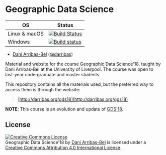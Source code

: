 # Geographic Data Science

| OS      | Status |
| ------- | -----------------|
| Linux & macOS   | [![Build Status](https://travis-ci.org/darribas/gds18.svg?branch=master)](https://travis-ci.org/darribas/gds18) |
| Windows | [![Build status](https://ci.appveyor.com/api/projects/status/w73hb3ds37gxlidv?svg=true)](https://ci.appveyor.com/project/darribas/gds18) |

* [Dani Arribas-Bel](http://darribas.org) ([@darribas](http://darribas.org))

Material and website for the course Geographic Data Science'18, taught
by Dani Arribas-Bel at the University of Liverpool. The course was open to
last-year undergraduate and master students.

This repository contains all the materials used, but the preferred way to
access them is through the website:

> [http://darribas.org/gds18](http://darribas.org/gds18)

**NOTE**: This course is an evolution and update of [GDS'18](http://darribas.org/gds18).

## License

<a rel="license" href="http://creativecommons.org/licenses/by/4.0/"><img alt="Creative Commons License" style="border-width:0" src="https://i.creativecommons.org/l/by/4.0/88x31.png" /></a><br /><span xmlns:dct="http://purl.org/dc/terms/" property="dct:title">Geographic Data Science'18</span> by <a xmlns:cc="http://creativecommons.org/ns#" href="http://darribas.org" property="cc:attributionName" rel="cc:attributionURL">Dani Arribas-Bel</a> is licensed under a <a rel="license" href="http://creativecommons.org/licenses/by/4.0/">Creative Commons Attribution 4.0 International License</a>.
